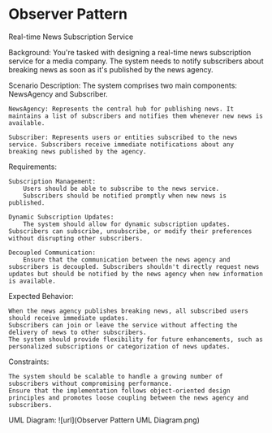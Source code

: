 # Observer Pattern

Real-time News Subscription Service

Background: You're tasked with designing a real-time news subscription service for a media company. The system needs to notify subscribers about breaking news as soon as it's published by the news agency.

Scenario Description: The system comprises two main components: NewsAgency and Subscriber.

    NewsAgency: Represents the central hub for publishing news. It maintains a list of subscribers and notifies them whenever new news is available.

    Subscriber: Represents users or entities subscribed to the news service. Subscribers receive immediate notifications about any breaking news published by the agency.

Requirements:

    Subscription Management:
        Users should be able to subscribe to the news service.
        Subscribers should be notified promptly when new news is published.

    Dynamic Subscription Updates:
        The system should allow for dynamic subscription updates. Subscribers can subscribe, unsubscribe, or modify their preferences without disrupting other subscribers.

    Decoupled Communication:
        Ensure that the communication between the news agency and subscribers is decoupled. Subscribers shouldn't directly request news updates but should be notified by the news agency when new information is available.

Expected Behavior:

    When the news agency publishes breaking news, all subscribed users should receive immediate updates.
    Subscribers can join or leave the service without affecting the delivery of news to other subscribers.
    The system should provide flexibility for future enhancements, such as personalized subscriptions or categorization of news updates.

Constraints:

    The system should be scalable to handle a growing number of subscribers without compromising performance.
    Ensure that the implementation follows object-oriented design principles and promotes loose coupling between the news agency and subscribers.

UML Diagram:
![url](Observer Pattern UML Diagram.png)